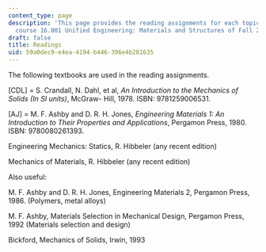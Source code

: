 ```yaml
---
content_type: page
description: 'This page provides the reading assignments for each topic in the MIT
  course 16.001 Unified Engineering: Materials and Structures of Fall 2021.'
draft: false
title: Readings
uid: 59a0dec9-e4ea-4194-b446-396e4b281635
---
```

The following textbooks are used in the reading assignments.

\[CDL\] = S. Crandall, N. Dahl, et al, *An Introduction to the Mechanics of Solids (In SI units)*, McGraw- Hill, 1978. ISBN: 9781259006531.

\[AJ\] = M. F. Ashby and D. R. H. Jones, *Engineering Materials 1: An Introduction to Their Properties and Applications*, Pergamon Press, 1980. ISBN: 9780080261393.

Engineering Mechanics: Statics, R. Hibbeler (any recent edition)

Mechanics of Materials, R. Hibbeler (any recent edition) 

Also useful:

M. F. Ashby and D. R. H. Jones, Engineering Materials 2, Pergamon Press, 1986. (Polymers, metal alloys)

M. F. Ashby, Materials Selection in Mechanical Design, Pergamon Press, 1992 (Materials selection and design)

Bickford, Mechanics of Solids, Irwin, 1993